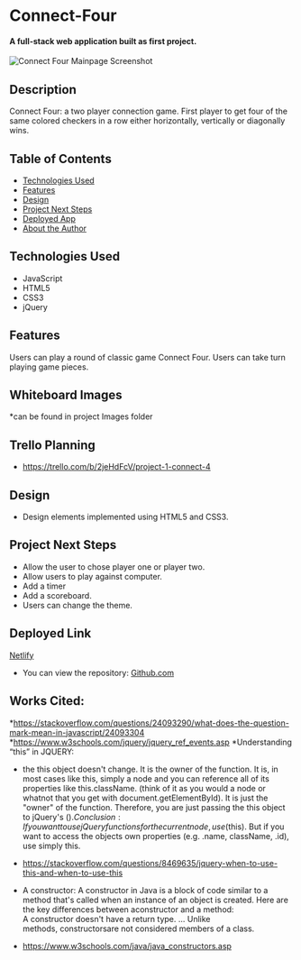 # Connect-Four

#### A full-stack web application built as first project.
<img src="" alt="Connect Four Mainpage Screenshot"/>

## Description
Connect Four: a two player connection game. First player to get four of the same colored checkers in a row either horizontally, vertically or diagonally wins.

## Table of Contents
* [Technologies Used](#technologiesused)
* [Features](#features)
* [Design](#design)
* [Project Next Steps](#nextsteps)
* [Deployed App](#deployment)
* [About the Author](#author)

## <a name="technologiesused"></a>Technologies Used
* JavaScript
* HTML5
* CSS3
* jQuery


## Features
Users can play a round of classic game Connect Four.
Users can take turn playing game pieces.

## Whiteboard Images
*can be found in project Images folder

## Trello Planning
* https://trello.com/b/2jeHdFcV/project-1-connect-4

## <a name="design"></a>Design
* Design elements implemented using HTML5 and CSS3. 


## <a name="nextsteps"></a>Project Next Steps
* Allow the user to chose player one or player two.
* Allow users to play against computer.
* Add a timer
* Add a scoreboard. 
* Users can change the theme.

## <a name="deployment"></a>Deployed Link
[Netlify](https://wonderful-brahmagupta-6a75d3.netlify.com)

* You can view the repository:
[Github.com](https://github.com/Gr8ness21/Connect-4)
    
## Works Cited:
*https://stackoverflow.com/questions/24093290/what-does-the-question-mark-mean-in-javascript/24093304
*https://www.w3schools.com/jquery/jquery_ref_events.asp
*Understanding “this” in JQUERY: 
* 	the this object doesn't change. It is the owner of the function. It is, in most cases like this, simply a node and you can reference all of its properties like this.className. (think of it as you would a node or whatnot that you get with document.getElementById). It is just the "owner" of the function. Therefore, you are just passing the this object to jQuery's $(). Conclusion: If you want to use jQuery functions for the current node, use $(this). But if you want to access the objects own properties (e.g. .name, className, .id), use simply this.
- https://stackoverflow.com/questions/8469635/jquery-when-to-use-this-and-when-to-use-this

* A constructor: A constructor in Java is a block of code similar to a method that's called when an instance of an object is created. Here are the key differences between aconstructor and a method: A constructor doesn't have a return type. ... Unlike methods, constructorsare not considered members of a class.
- https://www.w3schools.com/java/java_constructors.asp